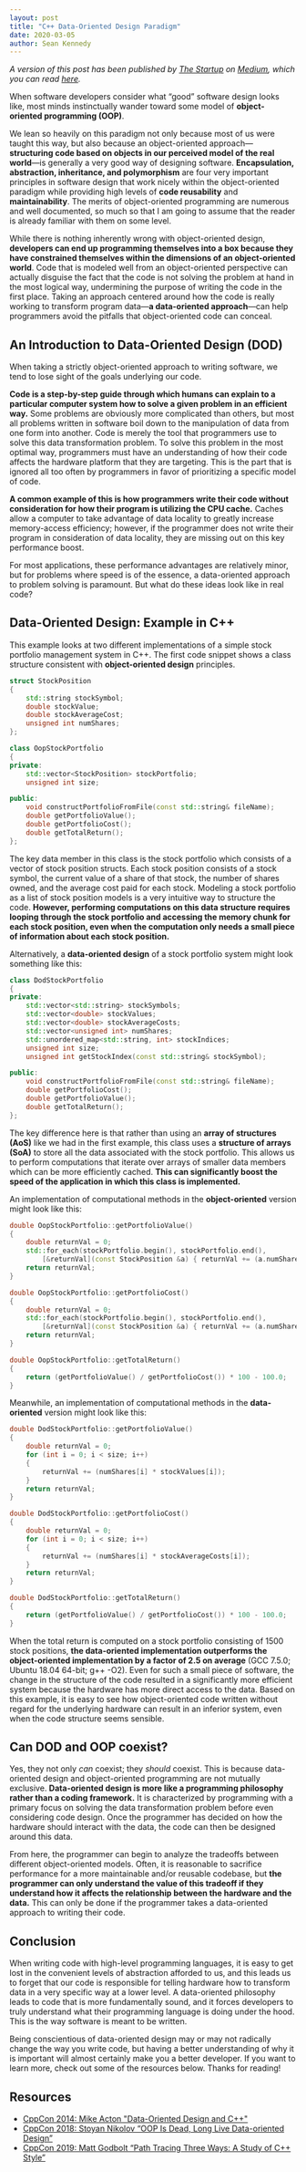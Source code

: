 ```yaml
---
layout: post
title: "C++ Data-Oriented Design Paradigm"
date: 2020-03-05
author: Sean Kennedy
---
```


*A version of this post has been published by [The Startup](https://medium.com/swlh) on [Medium](https://medium.com), which you can read [here](https://medium.com/swlh/prioritizing-data-oriented-design-paradigms-in-your-code-ddb75a79ac18).*

When software developers consider what “good” software design looks like, most minds instinctually wander toward some model of **object-oriented programming (OOP)**. 

We lean so heavily on this paradigm not only because most of us were taught this way, but also because an object-oriented approach—**structuring code based on objects in our perceived model of the real world**—is generally a very good way of designing software. **Encapsulation, abstraction, inheritance, and polymorphism** are four very important principles in software design that work nicely within the object-oriented paradigm while providing high levels of **code reusability** and **maintainability**. The merits of object-oriented programming are numerous and well documented, so much so that I am going to assume that the reader is already familiar with them on some level. 

While there is nothing inherently wrong with object-oriented design, **developers can end up programming themselves into a box because they have constrained themselves within the dimensions of an object-oriented world**. Code that is modeled well from an object-oriented perspective can actually disguise the fact that the code is not solving the problem at hand in the most logical way, undermining the purpose of writing the code in the first place. Taking an approach centered around how the code is really working to transform program data—**a data-oriented approach**—can help programmers avoid the pitfalls that object-oriented code can conceal.  

## An Introduction to Data-Oriented Design (DOD)
When taking a strictly object-oriented approach to writing software, we tend to lose sight of the goals underlying our code.

**Code is a step-by-step guide through which humans can explain to a particular computer system how to solve a given problem in an efficient way.** Some problems are obviously more complicated than others, but most all problems written in software boil down to the manipulation of data from one form into another. Code is merely the tool that programmers use to solve this data transformation problem. To solve this problem in the most optimal way, programmers must have an understanding of how their code affects the hardware platform that they are targeting.  This is the part that is ignored all too often by programmers in favor of prioritizing a specific model of code. 

**A common example of this is how programmers write their code without consideration for how their program is utilizing the CPU cache.** Caches allow a computer to take advantage of data locality to greatly increase memory-access efficiency; however, if the programmer does not write their program in consideration of data locality, they are missing out on this key performance boost.

For most applications, these performance advantages are relatively minor, but for problems where speed is of the essence, a data-oriented approach to problem solving is paramount. But what do these ideas look like in real code?

## Data-Oriented Design: Example in C++ 
This example looks at two different implementations of a simple stock portfolio management system in C++. The first code snippet shows a class structure consistent with **object-oriented design** principles. 
```cpp
struct StockPosition
{
    std::string stockSymbol;
    double stockValue;
    double stockAverageCost;
    unsigned int numShares;
};

class OopStockPortfolio
{
private:
    std::vector<StockPosition> stockPortfolio;
    unsigned int size;

public:
    void constructPortfolioFromFile(const std::string& fileName);
    double getPortfolioValue();
    double getPortfolioCost();
    double getTotalReturn();
};
```
The key data member in this class is the stock portfolio which consists of a vector of stock position structs. Each stock position consists of a stock symbol, the current value of a share of that stock, the number of shares owned, and the average cost paid for each stock. Modeling a stock portfolio as a list of stock position models is a very intuitive way to structure the code. **However, performing computations on this data structure requires looping through the stock portfolio and accessing the memory chunk for each stock position, even when the computation only needs a small piece of information about each stock position.**

Alternatively, a **data-oriented design** of a stock portfolio system might look something like this:  
```cpp
class DodStockPortfolio
{
private:
    std::vector<std::string> stockSymbols;
    std::vector<double> stockValues;
    std::vector<double> stockAverageCosts;
    std::vector<unsigned int> numShares;
    std::unordered_map<std::string, int> stockIndices;
    unsigned int size;
    unsigned int getStockIndex(const std::string& stockSymbol);

public:
    void constructPortfolioFromFile(const std::string& fileName);
    double getPortfolioCost();
    double getPortfolioValue();
    double getTotalReturn();
};

```
The key difference here is that rather than using an **array of structures (AoS)** like we had in the first example, this class uses a **structure of arrays (SoA)** to store all the data associated with the stock portfolio. This allows us to perform computations that iterate over arrays of smaller data members which can be more efficiently cached. **This can significantly boost the speed of the application in which this class is implemented.**

An implementation of computational methods in the **object-oriented** version might look like this:
```cpp
double OopStockPortfolio::getPortfolioValue()
{
    double returnVal = 0;
    std::for_each(stockPortfolio.begin(), stockPortfolio.end(), 
        [&returnVal](const StockPosition &a) { returnVal += (a.numShares * a.stockValue); });
    return returnVal;
}

double OopStockPortfolio::getPortfolioCost()
{
    double returnVal = 0;
    std::for_each(stockPortfolio.begin(), stockPortfolio.end(), 
        [&returnVal](const StockPosition &a) { returnVal += (a.numShares * a.stockAverageCost); });
    return returnVal;
}

double OopStockPortfolio::getTotalReturn()
{
    return (getPortfolioValue() / getPortfolioCost()) * 100 - 100.0;
}
```

Meanwhile, an implementation of computational methods in the **data-oriented** version might look like this:
```cpp
double DodStockPortfolio::getPortfolioValue()
{
    double returnVal = 0;
    for (int i = 0; i < size; i++)
    {
        returnVal += (numShares[i] * stockValues[i]);
    }
    return returnVal;
}

double DodStockPortfolio::getPortfolioCost()
{
    double returnVal = 0;
    for (int i = 0; i < size; i++)
    {
        returnVal += (numShares[i] * stockAverageCosts[i]);
    }
    return returnVal;
}

double DodStockPortfolio::getTotalReturn()
{
    return (getPortfolioValue() / getPortfolioCost()) * 100 - 100.0;
}
```
When the total return is computed on a stock portfolio consisting of 1500 stock positions, **the data-oriented implementation outperforms the object-oriented implementation by a factor of 2.5 on average** (GCC 7.5.0; Ubuntu 18.04 64-bit; g++ -O2). Even for such a small piece of software, the change in the structure of the code resulted in a significantly more efficient system because the hardware has more direct access to the data. Based on this example, it is easy to see how object-oriented code written without regard for the underlying hardware can result in an inferior system, even when the code structure seems sensible.  

## Can DOD and OOP coexist?
Yes, they not only *can* coexist; they *should* coexist. This is because data-oriented design and object-oriented programming are not mutually exclusive. **Data-oriented design is more like a programming philosophy rather than a coding framework.** It is characterized by programming with a primary focus on solving the data transformation problem before even considering code design. Once the programmer has decided on how the hardware should interact with the data, the code can then be designed around this data. 

From here, the programmer can begin to analyze the tradeoffs between different object-oriented models. Often, it is reasonable to sacrifice performance for a more maintainable and/or reusable codebase, but **the programmer can only understand the value of this tradeoff if they understand how it affects the relationship between the hardware and the data.** This can only be done if the programmer takes a data-oriented approach to writing their code. 

## Conclusion
When writing code with high-level programming languages, it is easy to get lost in the convenient levels of abstraction afforded to us, and this leads us to forget that our code is responsible for telling hardware how to transform data in a very specific way at a lower level. A data-oriented philosophy leads to code that is more fundamentally sound, and it forces developers to truly understand what their programming language is doing under the hood. This is the way software is meant to be written. 

Being conscientious of data-oriented design may or may not radically change the way you write code, but having a better understanding of why it is important will almost certainly make you a better developer. If you want to learn more, check out some of the resources below. Thanks for reading!

## Resources

- [CppCon 2014: Mike Acton "Data-Oriented Design and C++"](https://www.youtube.com/watch?v=rX0ItVEVjHc)
- [CppCon 2018: Stoyan Nikolov “OOP Is Dead, Long Live Data-oriented Design”](https://www.youtube.com/watch?v=yy8jQgmhbAU)
- [CppCon 2019: Matt Godbolt “Path Tracing Three Ways: A Study of C++ Style”](https://www.youtube.com/watch?v=HG6c4Kwbv4I)

